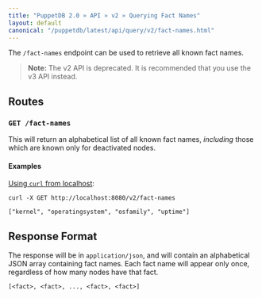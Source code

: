 ```yaml
---
title: "PuppetDB 2.0 » API » v2 » Querying Fact Names"
layout: default
canonical: "/puppetdb/latest/api/query/v2/fact-names.html"
---
```


[curl]: ../curl.html#using-curl-from-localhost-non-sslhttp

The `/fact-names` endpoint can be used to retrieve all known fact names.

> **Note:** The v2 API is deprecated. It is recommended that you use the v3 API instead.

## Routes

### `GET /fact-names`

This will return an alphabetical list of all known fact names, *including* those which are
known only for deactivated nodes.

#### Examples

[Using `curl` from localhost][curl]:

    curl -X GET http://localhost:8080/v2/fact-names

    ["kernel", "operatingsystem", "osfamily", "uptime"]

## Response Format

The response will be in `application/json`, and will contain an alphabetical
JSON array containing fact names. Each fact name will appear only once,
regardless of how many nodes have that fact.

    [<fact>, <fact>, ..., <fact>, <fact>]

